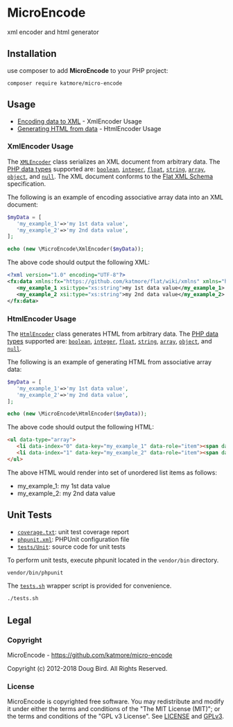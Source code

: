 # MicroEncode
xml encoder and html generator

## Installation
use composer to add **MicroEncode** to your PHP project:
```
composer require katmore/micro-encode
```

## Usage
 * [Encoding data to XML](#xmlencoder-usage) - XmlEncoder Usage
 * [Generating HTML from data](#htmlencoder-usage) - HtmlEncoder Usage

### XmlEncoder Usage
The [`XMLEncoder`](./src/MicroEncode/XmlEncoder.php) class serializes an XML document from arbitrary data. The [PHP data types](http://php.net/manual/en/language.types.intro.php) supported are: [`boolean`](http://php.net/manual/en/language.types.boolean.php), [`integer`](http://php.net/manual/en/language.types.integer.php), [`float`](http://php.net/manual/en/language.types.float.php), [`string`](http://php.net/manual/en/language.types.string.php), [`array`](http://php.net/manual/en/language.types.array.php), [`object`](http://php.net/manual/en/language.types.object.php), and [`null`](http://php.net/manual/en/language.types.null.php). The XML document conforms to the [Flat XML Schema](https://github.com/katmore/flat/wiki/xmlns) specification.

The following is an example of encoding associative array data into an XML document:
```php
$myData = [
   'my_example_1'=>'my 1st data value',
   'my_example_2'=>'my 2nd data value',
];

echo (new \MicroEncode\XmlEncoder($myData));
```
The above code should output the following XML:
```xml
<?xml version="1.0" encoding="UTF-8"?>
<fx:data xmlns:fx="https://github.com/katmore/flat/wiki/xmlns" xmlns="https://github.com/katmore/flat/wiki/xmlns-object" fx:md5="37a6259cc0c1dae299a7866489dff0bd" xmlns:xsi="http://www.w3.org/2001/XMLSchema-instance" xmlns:xs="http://www.w3.org/2001/XMLSchema" xmlns:extxs="https://github.com/katmore/flat/wiki/xmlns-extxs" xsi:type="extxs:Hashmap">
   <my_example_1 xsi:type="xs:string">my 1st data value</my_example_1>
   <my_example_2 xsi:type="xs:string">my 2nd data value</my_example_2>
</fx:data>
```

### HtmlEncoder Usage
The [`HtmlEncoder`](./src/MicroEncode/HtmlEncoder.php) class generates HTML from arbitrary data. The [PHP data types](http://php.net/manual/en/language.types.intro.php) supported are: [`boolean`](http://php.net/manual/en/language.types.boolean.php), [`integer`](http://php.net/manual/en/language.types.integer.php), [`float`](http://php.net/manual/en/language.types.float.php), [`string`](http://php.net/manual/en/language.types.string.php), [`array`](http://php.net/manual/en/language.types.array.php), [`object`](http://php.net/manual/en/language.types.object.php), and [`null`](http://php.net/manual/en/language.types.null.php).

The following is an example of generating HTML from associative array data:
```php
$myData = [
   'my_example_1'=>'my 1st data value',
   'my_example_2'=>'my 2nd data value',
];

echo (new \MicroEncode\HtmlEncoder($myData));
```
The above code should output the following HTML:
```html
<ul data-type="array">
   <li data-index="0" data-key="my_example_1" data-role="item"><span data-role="item-key">my_example_1</span>:&nbsp;<span data-role="item-value" data-type="string">my 1st data value</span></li><!--/data-item: (my_example_1)-->
   <li data-index="1" data-key="my_example_2" data-role="item"><span data-role="item-key">my_example_2</span>:&nbsp;<span data-role="item-value" data-type="string">my 2nd data value</span></li><!--/data-item: (my_example_2)-->
</ul>
```

The above HTML would render into set of unordered list items as follows:
 * my_example_1: my 1st data value
 * my_example_2: my 2nd data value

## Unit Tests
 * [`coverage.txt`](./coverage.txt): unit test coverage report
 * [`phpunit.xml`](./phpunit.xml): PHPUnit configuration file
 * [`tests/Unit`](./tests/Unit): source code for unit tests

To perform unit tests, execute phpunit located in the `vendor/bin` directory.
```sh
vendor/bin/phpunit
```

The [`tests.sh`](./tests.sh) wrapper script is provided for convenience.
```sh
./tests.sh
```

## Legal
### Copyright
MicroEncode - https://github.com/katmore/micro-encode

Copyright (c) 2012-2018 Doug Bird. All Rights Reserved.

### License
MicroEncode is copyrighted free software.
You may redistribute and modify it under either the terms and conditions of the
"The MIT License (MIT)"; or the terms and conditions of the "GPL v3 License".
See [LICENSE](https://github.com/katmore/micro-encode/blob/master/LICENSE) and [GPLv3](https://github.com/katmore/micro-encode/blob/master/GPLv3).
